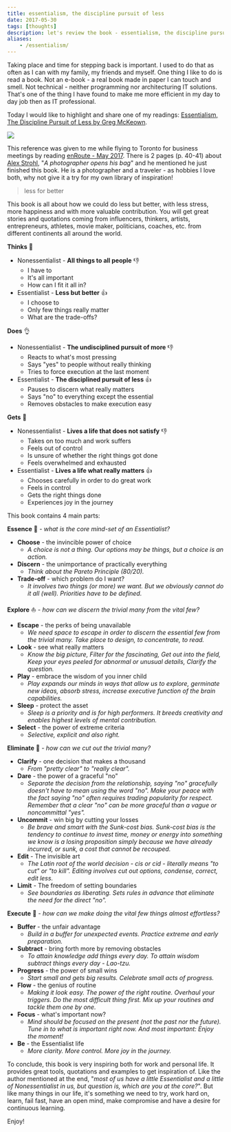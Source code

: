 ```yaml
---
title: essentialism, the discipline pursuit of less
date: 2017-05-30
tags: [thoughts]
description: let's review the book - essentialism, the discipline pursuit of less
aliases:
    - /essentialism/
---
```

Taking place and time for stepping back is important. I used to do that as often as I can with my family, my friends and myself. One thing I like to do is read a book. Not an e-book - a real book made in paper I can touch and smell. Not technical - neither programming nor architecturing IT solutions. That's one of the thing I have found to make me more efficient in my day to day job then as IT professional.

Today I would like to highlight and share one of my readings: [Essentialism, The Discipline Pursuit of Less by Greg McKeown](http://gregmckeown.com/book/).

[![](https://2.bp.blogspot.com/-jNrFgew0FYc/WSmFV5NUR1I/AAAAAAAAOBM/WFHsQyyuF9sVXCCyhFzKi57y5zLqsEKiwCLcB/s320/41qANxacOkL._SY346_.jpg)](https://2.bp.blogspot.com/-jNrFgew0FYc/WSmFV5NUR1I/AAAAAAAAOBM/WFHsQyyuF9sVXCCyhFzKi57y5zLqsEKiwCLcB/s1600/41qANxacOkL._SY346_.jpg)

This reference was given to me while flying to Toronto for business meetings by reading [enRoute - May 2017](http://enroute.aircanada.com/fr/magazine/d-aventure-en-aventure-sur-l-ile-de-bornholm-au-danemark). There is 2 pages (p. 40-41) about [Alex Strohl](http://www.alexstrohl.com/), "_A photographer opens his bag_" and he mentioned he just finished this book. He is a photographer and a traveler - as hobbies I love both, why not give it a try for my own library of inspiration!

> less for better

This book is all about how we could do less but better, with less stress, more happiness and with more valuable contribution. You will get great stories and quotations coming from influencers, thinkers, artists, entrepreneurs, athletes, movie maker, politicians, coaches, etc. from different continents all around the world.

**Thinks** :thought_balloon:
- Nonessentialist - **All things to all people** :thumbsdown:
    - I have to
    - It's all important
    - How can I fit it all in?
- Essentialist - **Less but better** :thumbsup:
    - I choose to
    - Only few things really matter
    - What are the trade-offs?

**Does** :ok_hand:
- Nonessentialist - **The undisciplined pursuit of more** :thumbsdown:
    - Reacts to what's most pressing
    - Says "yes" to people without really thinking
    - Tries to force execution at the last moment
- Essentialist - **The disciplined pursuit of less** :thumbsup:
    - Pauses to discern what really matters
    - Says "no" to everything except the essential
    - Removes obstacles to make execution easy

**Gets** :raised_hands:
- Nonessentialist - **Lives a life that does not satisfy** :thumbsdown:
    - Takes on too much and work suffers
    - Feels out of control
    - Is unsure of whether the right things got done
    - Feels overwhelmed and exhausted
- Essentialist - **Lives a life what really matters** :thumbsup:
    - Chooses carefully in order to do great work
    - Feels in control
    - Gets the right things done
    - Experiences joy in the journey

This book contains 4 main parts:  

**Essence** :seedling: - _what is the core mind-set of an Essentialist?_
- **Choose** - the invincible power of choice
    - _A choice is not a thing. Our options may be things, but a choice is an action._
- **Discern** - the unimportance of practically everything
    - _Think about the Pareto Principle (80/20)._
- **Trade-off** - which problem do I want?
    - _It involves two things (or more) we want. But we obviously cannot do it all (well). Priorities have to be defined._

**Explore** :sailboat: - _how can we discern the trivial many from the vital few?_
- **Escape** - the perks of being unavailable
    - _We need space to escape in order to discern the essential few from the trivial many._ _Take place to design, to concentrate, to read._
- **Look** - see what really matters
    - _Know the big picture, Filter for the fascinating, Get out into the field, Keep your eyes peeled for abnormal or unusual details, Clarify the question._
- **Play** - embrace the wisdom of you inner child
    - _Play expands our minds in ways that allow us to explore, germinate new ideas, absorb stress, increase executive function of the brain capabilities._
- **Sleep** - protect the asset
    - _Sleep is a priority and is for high performers. It breeds creativity and enables highest levels of mental contribution._
- **Select** - the power of extreme criteria
    - _Selective, explicit and also right._

**Eliminate** :no_entry_sign: - _how can we cut out the trivial many?_
- **Clarify** - one decision that makes a thousand
    - _From "pretty clear" to "really clear"._
- **Dare** - the power of a graceful "no"
    - _Separate the decision from the relationship, saying "no" gracefully doesn't have to mean using the word "no". Make your peace with the fact saying "no" often requires trading popularity for respect. Remember that a clear "no" can be more graceful than a vague or noncommittal "yes"._
- **Uncommit** - win big by cutting your losses
    - _Be brave and smart with the Sunk-cost bias. Sunk-cost bias is the tendency to continue to invest time, money or energy into something we know is a losing proposition simply because we have already incurred, or sunk, a cost that cannot be recouped._
- **Edit** - The invisible art
    - _The Latin root of the world decision - cis or cid - literally means "to cut" or "to kill". Editing involves cut out options, condense, correct, edit less._
- **Limit** - The freedom of setting boundaries
    - _See boundaries as liberating. Sets rules in advance that eliminate the need for the direct "no"._

**Execute** :running: - _how can we make doing the vital few things almost effortless?_
- **Buffer** - the unfair advantage
    - _Build in a buffer for unexpected events. Practice extreme and early preparation._
- **Subtract** - bring forth more by removing obstacles
    - _To attain knowledge add things every day. To attain wisdom subtract things every day - Lao-tzu._
- **Progress** - the power of small wins
    - _Start small and gets big results. Celebrate small acts of progress._
- **Flow** - the genius of routine
    - _Making it look easy. The power of the right routine. Overhaul your triggers. Do the most difficult thing first. Mix up your routines and tackle them one by one._
- **Focus** - what's important now?
    - _Mind should be focused on the present (not the past nor the future). Tune in to what is important right now. And most important: Enjoy the moment!_
- **Be** - the Essentialist life
    - _More clarity. More control. More joy in the journey._

To conclude, this book is very inspiring both for work and personal life. It provides great tools, quotations and examples to get inspiration of. Like the author mentioned at the end, "_most of us have a little Essentialist and a little of Nonessentialist in us, but question is, which are you at the core?_". But like many things in our life, it's something we need to try, work hard on, learn, fail fast, have an open mind, make compromise and have a desire for continuous learning.

Enjoy!